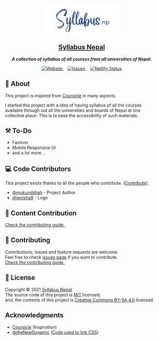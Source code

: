 <p align="center">
 <a href="https://syllabus-np.netlify.app">
 <img height="100px" src="./Syllabus.NP.svg" align="center" alt="Syllabus Nepal" />
 <h2 align="center">Syllabus Nepal</h2>
 </a>
 <p align="center"><b><i>A collection of syllabus of all courses from all universities of Nepal.</i></b></p>
</p>

<p align="center">
<a href="https://syllabus-np.netlify.app">
<img alt="Website" src="https://img.shields.io/website?url=https%3A%2F%2Fsyllabus-np.netlify.app">
</a>
<span>&nbsp;&nbsp;</span>
<a href="https://github.com/syllabusnepal/syllabusnepal/issues">
<img alt="Issues" src="https://img.shields.io/github/issues/mukundshah/syllabusnepal?color=2563EB">
</a>
<span>&nbsp;&nbsp;</span>
<a href="https://netlify.com">
<img alt="Netlify Status" src="https://api.netlify.com/api/v1/badges/c3746156-e5f8-4928-bf6d-1b46e592e565/deploy-status">
</a>
</p>

## 🌟 About

This project is inspired from [Coursicle](https://www.coursicle.com/) in many aspects.

I started this project with a idea of having syllabus of all the courses available through out all the universities and boards of Nepal at one collective place. This is to ease the accessibility of such materials.

## ⚒️ To-Do

-  Favicon
-  Mobile Responsive UI
-  and a lot more...

## 💻 Code Contributors

This project exists thanks to all the people who contribute. [[Contribute](CONTRIBUTING.md)].

-  [@mukundshah](https://github.com/mukundshah/) - Project Author
-  [@jenisha9](https://github.com/jenisha9) - Logo

## 📃 Content Contribution

[Check the contributing guide.](CONTRIBUTING.md)

## 🤝 Contributing

Contributions, issues and feature requests are welcome.<br/>
Feel free to check [issues page](https://github.com/syllabusnepal/syllabusnepal/issues) if you want to contribute.<br/>
[Check the contributing guide.](CONTRIBUTING.md)

## 📝 License

Copyright © 2021 [Syllabus Nepal](https://syllabus-np.netlify.app)<br/>
The source code of this project is [MIT](LICENSE-CODE) licensed; <br/>
and, the contents of this project is [Creative Commons BY-SA 4.0](LICENSE) licensed.

## Acknowledgments

-  [Coursicle](https://www.coursicle.com/) (Inspiration)
-  [@theNewDynamic](https://github.com/theNewDynamic/gohugo-theme-ananke) ([Code used to link CSS](https://github.com/mukundshah/syllabusnepal/tree/main/layouts/partials/func/style))
